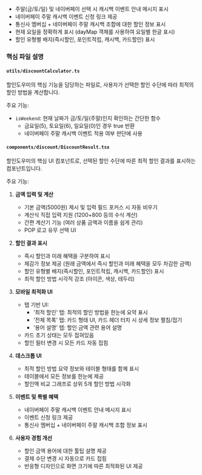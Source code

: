 - 주말(금/토/일) 및 네이버페이 선택 시 캐시백 이벤트 안내 메시지 표시
- 네이버페이 주말 캐시백 이벤트 신청 링크 제공
- 통신사 멤버십 + 네이버페이 주말 캐시백 조합에 대한 할인 정보 표시
- 현재 요일을 정확하게 표시 (dayMap 객체를 사용하여 요일별 한글 표시)
- 할인 유형별 배지(즉시할인, 포인트적립, 캐시백, 카드할인) 표시

### 핵심 파일 설명

#### `utils/discountCalculator.ts`

할인도우미의 핵심 기능을 담당하는 파일로, 사용자가 선택한 할인 수단에 따라 최적의 할인 방법을 계산합니다.

주요 기능:

- `isWeekend`: 현재 날짜가 금/토/일(주말)인지 확인하는 간단한 함수
  - 금요일(5), 토요일(6), 일요일(0)인 경우 true 반환
  - 네이버페이 주말 캐시백 이벤트 적용 여부 판단에 사용

#### `components/discount/DiscountResult.tsx`

할인도우미의 핵심 UI 컴포넌트로, 선택된 할인 수단에 따른 최적 할인 결과를 표시하는 컴포넌트입니다.

주요 기능:

1. **금액 입력 및 계산**

   - 기본 금액(5000원) 제시 및 입력 필드 포커스 시 자동 비우기
   - 계산식 직접 입력 지원 (1200+800 등의 수식 계산)
   - 간편 계산기 기능 (여러 상품 금액과 이름을 쉽게 관리)
   - POP 로고 유무 선택 UI

2. **할인 결과 표시**

   - 즉시 할인과 미래 혜택을 구분하여 표시
   - 체감가 정보 제공 (원래 금액에서 즉시 할인과 미래 혜택을 모두 차감한 금액)
   - 할인 유형별 배지(즉시할인, 포인트적립, 캐시백, 카드할인) 표시
   - 최적 할인 방법 시각적 강조 (아이콘, 색상, 테두리)

3. **모바일 최적화 UI**

   - 탭 기반 UI:
     - '최적 할인' 탭: 최적의 할인 방법을 한눈에 요약 표시
     - '전체 목록' 탭: 카드 형태 UI, 카드 헤더 터치 시 상세 정보 펼침/접기
     - '용어 설명' 탭: 할인 금액 관련 용어 설명
   - 카드 초기 상태는 모두 접혀있음
   - 할인 필터 변경 시 모든 카드 자동 접힘

4. **데스크톱 UI**

   - 최적 할인 방법 요약 정보와 테이블 형태를 함께 표시
   - 테이블에서 모든 정보를 한눈에 제공
   - 할인액 비교 그래프로 상위 5개 할인 방법 시각화

5. **이벤트 및 특별 혜택**

   - 네이버페이 주말 캐시백 이벤트 안내 메시지 표시
   - 이벤트 신청 링크 제공
   - 통신사 멤버십 + 네이버페이 주말 캐시백 조합 정보 표시

6. **사용자 경험 개선**
   - 할인 금액 용어에 대한 툴팁 설명 제공
   - 결제 수단 변경 시 자동으로 카드 접힘
   - 반응형 디자인으로 화면 크기에 따른 최적화된 UI 제공
